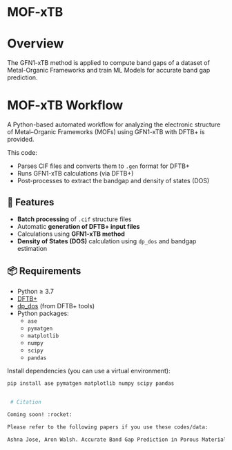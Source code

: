 # MOF-xTB

# Overview

 The GFN1-xTB method is applied to compute band gaps of a dataset of Metal-Organic Frameworks and train ML Models for accurate band gap prediction.

 # MOF-xTB Workflow

A Python-based automated workflow for analyzing the electronic structure of Metal–Organic Frameworks (MOFs) using GFN1-xTB with DFTB+ is provided.

This code:
- Parses CIF files and converts them to `.gen` format for DFTB+
- Runs GFN1-xTB calculations (via DFTB+)
- Post-processes to extract the bandgap and density of states (DOS)

## 🚀 Features

- **Batch processing** of `.cif` structure files
- Automatic **generation of DFTB+ input files**
- Calculations using **GFN1-xTB method**
- **Density of States (DOS)** calculation using `dp_dos` and bandgap estimation 

## 📦 Requirements

- Python ≥ 3.7
- [DFTB+](https://www.dftbplus.org/)
- [dp_dos](https://github.com/dftbplus/dptools) (from DFTB+ tools)
- Python packages:
  - `ase`
  - `pymatgen`
  - `matplotlib`
  - `numpy`
  - `scipy`
  - `pandas`

Install dependencies (you can use a virtual environment):

```bash
pip install ase pymatgen matplotlib numpy scipy pandas


 # Citation
 
Coming soon! :rocket:

Please refer to the following papers if you use these codes/data:

Ashna Jose, Aron Walsh. Accurate Band Gap Prediction in Porous Materials using $\Delta$-Learning (2025)
